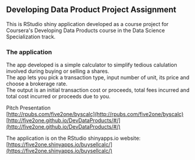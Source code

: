 ## Developing Data Product Project Assignment

This is RStudio shiny application developed as a course project for 
Coursera's Developing Data Products course in the Data Science 
Specialization track.  

### The application  
The app developed is a simple calculator to simplify tedious calulation 
involved during buying or selling a shares.  
The app lets you pick a transaction type, input number of unit, its price and
choose a brokerage rate.  
The  output is an initial transaction cost or proceeds, total fees incurred and
total cost incurred or proceeds due to you. 


Pitch Presentation  
[http://rpubs.com/five2one/byscalc](http://rpubs.com/five2one/byscalc)  
[http://five2one.github.io/DevDataProducts/#/](http://five2one.github.io/DevDataProducts/#/)  

The application is on the RStudio shinyapps.io website:  
[https://five2one.shinyapps.io/buysellcalc/](https://five2one.shinyapps.io/buysellcalc/)
